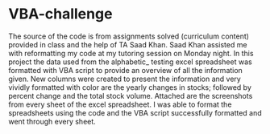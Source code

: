 # VBA-challenge
The source of the code is from assignments solved (curriculum content) provided in class and the help of TA Saad Khan. Saad Khan assisted me with reformatting my code at my tutoring session on Monday night. 
In this project the data used from the alphabetic_ testing excel spreadsheet was formatted with VBA script to provide an overview of all the information given. New columns were created to present the information and very vividly formatted with color are the yearly changes in stocks; followed by percent change and the total stock volume. Attached are the screenshots from every sheet of the excel spreadsheet. I was able to format the spreadsheets using the code and the VBA script successfully formatted and went through every sheet.
